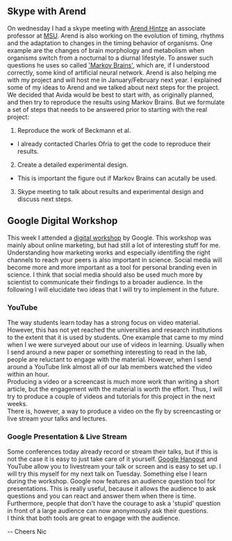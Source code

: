 ## Skype with Arend

On wednesday I had a skype meeting with [Arend Hintze]() an associate professor at [MSU](). Arend is also working on the evolution of timing, rhythms and the adaptation to changes in the timing behavior of organisms. One example are the changes of brain morphology and metabolism when organisms switch from a nocturnal to a diurnal lifestyle. To answer such questions he uses so called ['Markov Brains'](http://adamilab.msu.edu/markov-network-brains/), which are, if I understood correctly, some kind of artificial neural network. Arend is also helping me with my project and will host me in January/February next year.
I explained some of my ideas to Arend and we talked about next steps for the project. We decided that Avida would be best to start with, as originally planned, and then try to reproduce the results using Markov Brains. But we formulate a set of steps that needs to be answered prior to starting with the real project:

1. Reproduce the work of Beckmann et al.
  * I already contacted Charles Ofria to get the code to reproduce their results.
2. Create a detailed experimental design.
  * This is important the figure out if Markov Brains can acutally be used.
3. Skype meeting to talk about results and experimental design and discuss next steps.

## Google Digital Workshop

This week I attended a [digital workshop]() by Google. This workshop was mainly about online marketing, but had still a lot of interesting stuff for me. Understanding how marketing works and especially identifing the right channels to reach your peers is also important in science. Social media will become more and more important as a tool for personal branding even in science. I think that social media should also be used much more by scientist to communicate their findings to a broader audience. In the following I will elucidate two ideas that I will try to implement in the future.

### YouTube

The way students learn today has a strong focus on video material. However, this has not yet reached the universities and research institutions to the extent that it is used by students. One example that came to my mind when I we were surveyed about our use of videos in learning. Usually when I send around a new paper or something interesting to read in the lab, people are reluctant to engage with the material. However, when I send around a YouTube link almost all of our lab members watched the video within an hour.    
Producing a video or a screencast is much more work than writing a short article, but the engagement with the material is worth the effort. Thus, I will try to produce a couple of videos and tutorials for this project in the next weeks.    
There is, however, a way to produce a video on the fly by screencasting or live stream your talks and lectures.

### Google Presentation & Live Stream

Some conferences today already record or stream their talks, but if this is not the case it is easy to just take care of it yourself. [Google Hangout]() and YouTube allow you to livestream your talk or screen and is easy to set up. I will try this myself for my next talk on Tuesday.
Something else I learn during the workshop. Google now features an audience question tool for presentations. This is really useful, because it allows the audience to ask questions and you can react and answer them when there is time. Furthermore, people that don't have the courage to ask a 'stupid' question in front of a large audience can now anonymously ask their questions.    
I think that both tools are great to engage with the audience.

-- Cheers Nic
